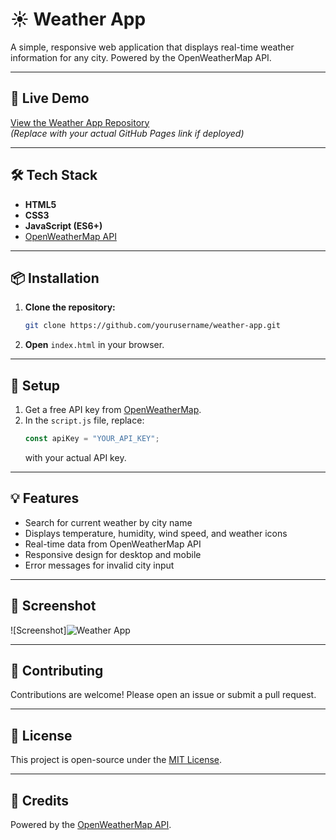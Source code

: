 # ☀️ Weather App

A simple, responsive web application that displays real-time weather information for any city. Powered by the OpenWeatherMap API.

---

## 🚀 Live Demo

[View the Weather App Repository](https://nheljim21.github.io/project3/)  
*(Replace with your actual GitHub Pages link if deployed)*

---

## 🛠️ Tech Stack

- **HTML5**
- **CSS3**
- **JavaScript (ES6+)**
- [OpenWeatherMap API](https://openweathermap.org/api)

---

## 📦 Installation

1. **Clone the repository:**
    ```bash
    git clone https://github.com/yourusername/weather-app.git
    ```
2. **Open** `index.html` in your browser.

---

## 🔑 Setup

1. Get a free API key from [OpenWeatherMap](https://openweathermap.org/api).
2. In the `script.js` file, replace:
    ```js
    const apiKey = "YOUR_API_KEY";
    ```
    with your actual API key.

---

## 💡 Features

- Search for current weather by city name
- Displays temperature, humidity, wind speed, and weather icons
- Real-time data from OpenWeatherMap API
- Responsive design for desktop and mobile
- Error messages for invalid city input

---

## 📸 Screenshot

<!-- Add screenshots here if available -->
![Screenshot]![Weather App](https://github.com/user-attachments/assets/d668ea0e-2f68-4fdd-9e1e-f697168a1637)


---

## 🤝 Contributing

Contributions are welcome! Please open an issue or submit a pull request.

---

## 📄 License

This project is open-source under the [MIT License](LICENSE).

---

## 🙏 Credits

Powered by the [OpenWeatherMap API](https://openweathermap.org/api).
